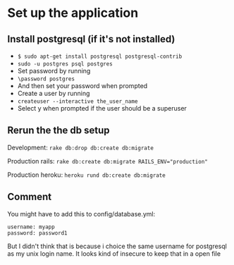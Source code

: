 # Set up the application

## Install postgresql (if it's not installed)

* ```$ sudo apt-get install postgresql postgresql-contrib```
* ```sudo -u postgres psql postgres```
* Set password by running
* ```\password postgres```
* And then set your password when prompted
* Create a user by running
* ```createuser --interactive the_user_name```
*  Select y when prompted if the user should be a superuser

## Rerun the the db setup

Development:
```rake db:drop db:create db:migrate ```

Production rails:
```rake db:create db:migrate RAILS_ENV="production"```

Production heroku:
```heroku rund db:create db:migrate```

## Comment

You might have to add this to config/database.yml: 
```
username: myapp
password: password1
```

But I didn't think that is because i choice the same username for postgresql as my unix login name. It looks kind of insecure to keep that in a open file

